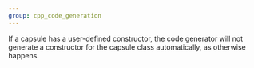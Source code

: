 ```yaml
---
group: cpp_code_generation
---
```

If a capsule has a user-defined constructor, the code generator will not generate a constructor for the capsule class automatically, as otherwise happens.
